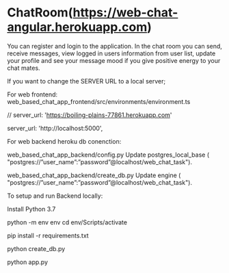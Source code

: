 # ChatRoom(https://web-chat-angular.herokuapp.com)

You can register and login to the application. In the chat room you can send, receive messages, view logged in users information from user list, update your profile and see your message mood if you give positive energy to your chat mates.

If you want to change the SERVER URL to a local server;

For web frontend:
web_based_chat_app_frontend/src/environments/environment.ts

// server_url: 'https://boiling-plains-77861.herokuapp.com'

server_url: 'http://localhost:5000',

For web backend heroku db conenction:

web_based_chat_app_backend/config.py Update postgres_local_base ( "postgres://”user_name”:”password”@localhost/web_chat_task").

web_based_chat_app_backend/create_db.py Update engine ( "postgres://”user_name”:”password”@localhost/web_chat_task").


To setup and run Backend locally:

Install Python 3.7

python -m env env cd env/Scripts/activate

pip install -r requirements.txt

python create_db.py

python app.py
